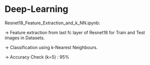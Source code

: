 # Deep-Learning

Resnet18_Feature_Extraction_and_k_NN.ipynb:

-> Feature extraction from last fc layer of Resnet18 for Train and Test images in Datasets.

-> Classification using k-Nearest Neighbours.

-> Accuracy Check (k=5) : 95%


